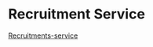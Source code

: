 # Recruitment Service


[Recruitments-service](https://recruitments-service.herokuapp.com/rservice/)
